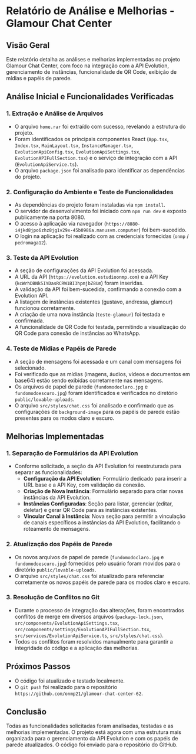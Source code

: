 # Relatório de Análise e Melhorias - Glamour Chat Center

## Visão Geral
Este relatório detalha as análises e melhorias implementadas no projeto Glamour Chat Center, com foco na integração com a API Evolution, gerenciamento de instâncias, funcionalidade de QR Code, exibição de mídias e papéis de parede.

## Análise Inicial e Funcionalidades Verificadas

### 1. Extração e Análise de Arquivos
- O arquivo `home.rar` foi extraído com sucesso, revelando a estrutura do projeto.
- Foram identificados os principais componentes React (`App.tsx`, `Index.tsx`, `MainLayout.tsx`, `InstanceManager.tsx`, `EvolutionApiConfig.tsx`, `EvolutionApiSettings.tsx`, `EvolutionAPIFullSection.tsx`) e o serviço de integração com a API (`EvolutionApiService.ts`).
- O arquivo `package.json` foi analisado para identificar as dependências do projeto.

### 2. Configuração do Ambiente e Teste de Funcionalidades
- As dependências do projeto foram instaladas via `npm install`.
- O servidor de desenvolvimento foi iniciado com `npm run dev` e exposto publicamente na porta 8080.
- O acesso à aplicação via navegador (`https://8080-i4jkd8jpo6zhz8jg1v29x-45b0986a.manusvm.computer`) foi bem-sucedido.
- O login na aplicação foi realizado com as credenciais fornecidas (`onmp` / `pedromaga12`).

### 3. Teste da API Evolution
- A seção de configurações da API Evolution foi acessada.
- A URL da API (`https://evolution.estudioonmp.com`) e a API Key (`kcWrhDBNk5IYDasRCRW1BI3hpmjbZ8Um`) foram inseridas.
- A validação da API foi bem-sucedida, confirmando a conexão com a Evolution API.
- A listagem de instâncias existentes (gustavo, andressa, glamour) funcionou corretamente.
- A criação de uma nova instância (`teste-glamour`) foi testada e confirmada.
- A funcionalidade de QR Code foi testada, permitindo a visualização do QR Code para conexão de instâncias ao WhatsApp.

### 4. Teste de Mídias e Papéis de Parede
- A seção de mensagens foi acessada e um canal com mensagens foi selecionado.
- Foi verificado que as mídias (imagens, áudios, vídeos e documentos em base64) estão sendo exibidas corretamente nas mensagens.
- Os arquivos de papel de parede (`fundomodoclaro.jpg` e `fundomodoescuro.jpg`) foram identificados e verificados no diretório `public/lovable-uploads`.
- O arquivo `src/styles/chat.css` foi analisado e confirmado que as configurações de `background-image` para os papéis de parede estão presentes para os modos claro e escuro.

## Melhorias Implementadas

### 1. Separação de Formulários da API Evolution
- Conforme solicitado, a seção da API Evolution foi reestruturada para separar as funcionalidades:
    - **Configuração da API Evolution**: Formulário dedicado para inserir a URL base e a API Key, com validação da conexão.
    - **Criação de Nova Instância**: Formulário separado para criar novas instâncias da API Evolution.
    - **Instâncias Configuradas**: Seção para listar, gerenciar (editar, deletar) e gerar QR Code para as instâncias existentes.
    - **Vincular Canal à Instância**: Nova seção para permitir a vinculação de canais específicos a instâncias da API Evolution, facilitando o roteamento de mensagens.

### 2. Atualização dos Papéis de Parede
- Os novos arquivos de papel de parede (`fundomodoclaro.jpg` e `fundomodoescuro.jpg`) fornecidos pelo usuário foram movidos para o diretório `public/lovable-uploads`.
- O arquivo `src/styles/chat.css` foi atualizado para referenciar corretamente os novos papéis de parede para os modos claro e escuro.

### 3. Resolução de Conflitos no Git
- Durante o processo de integração das alterações, foram encontrados conflitos de merge em diversos arquivos (`package-lock.json`, `src/components/EvolutionApiSettings.tsx`, `src/components/settings/EvolutionAPIFullSection.tsx`, `src/services/EvolutionApiService.ts`, `src/styles/chat.css`).
- Todos os conflitos foram resolvidos manualmente para garantir a integridade do código e a aplicação das melhorias.

## Próximos Passos
- O código foi atualizado e testado localmente.
- O `git push` foi realizado para o repositório `https://github.com/onmp21/glamour-chat-center-62`.

## Conclusão
Todas as funcionalidades solicitadas foram analisadas, testadas e as melhorias implementadas. O projeto está agora com uma estrutura mais organizada para o gerenciamento da API Evolution e com os papéis de parede atualizados. O código foi enviado para o repositório do GitHub.

